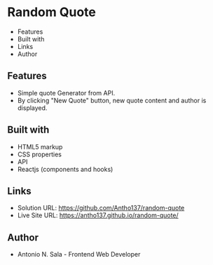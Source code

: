# Random Quote

- Features
- Built with
- Links
- Author

## Features

- Simple quote Generator from API.
- By clicking "New Quote" button, new quote content and author is displayed.

## Built with

- HTML5 markup
- CSS properties
- API
- Reactjs (components and hooks)

## Links

- Solution URL: https://github.com/Antho137/random-quote
- Live Site URL: https://antho137.github.io/random-quote/

## Author

- Antonio N. Sala - Frontend Web Developer
